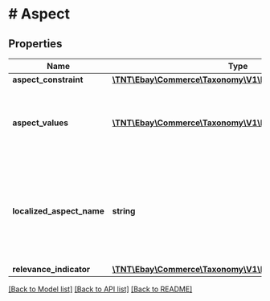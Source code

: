 # # Aspect

## Properties

Name | Type | Description | Notes
------------ | ------------- | ------------- | -------------
**aspect_constraint** | [**\TNT\Ebay\Commerce\Taxonomy\V1\Model\AspectConstraint**](AspectConstraint.md) |  | [optional]
**aspect_values** | [**\TNT\Ebay\Commerce\Taxonomy\V1\Model\AspectValue[]**](AspectValue.md) | A list of valid values for this aspect (for example: &lt;code&gt;Red&lt;/code&gt;, &lt;code&gt;Green&lt;/code&gt;, and &lt;code&gt;Blue&lt;/code&gt;), along with any constraints on those values. | [optional]
**localized_aspect_name** | **string** | The localized name of this aspect (for example: &lt;code&gt;Colour&lt;/code&gt; on the eBay UK site). &lt;br /&gt;&lt;br /&gt;&lt;span class&#x3D;\&quot;tablenote\&quot;&gt; &lt;strong&gt;Note:&lt;/strong&gt; This name is always localized for the specified marketplace. &lt;/span&gt; | [optional]
**relevance_indicator** | [**\TNT\Ebay\Commerce\Taxonomy\V1\Model\RelevanceIndicator**](RelevanceIndicator.md) |  | [optional]

[[Back to Model list]](../../README.md#models) [[Back to API list]](../../README.md#endpoints) [[Back to README]](../../README.md)
